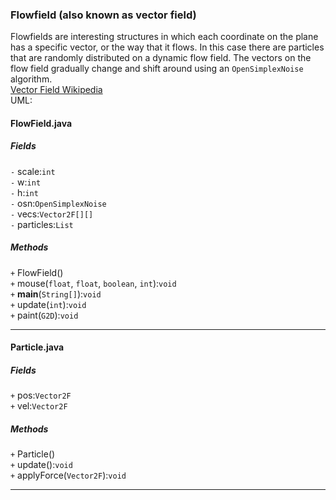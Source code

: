 ### Flowfield (also known as vector field)
Flowfields are interesting structures in which each coordinate on the plane has a specific vector, or the way that it flows. In this case there are particles that are randomly distributed on a dynamic flow field. The vectors on the flow field gradually change and shift around using an `OpenSimplexNoise` algorithm.  
[Vector Field Wikipedia](https://en.wikipedia.org/wiki/Vector_field)  
UML:
#### FlowField.java
##### Fields
`-` scale:`int`  
`-` w:`int`  
`-` h:`int`  
`-` osn:`OpenSimplexNoise`  
`-` vecs:`Vector2F[][]`  
`-` particles:`List`  
##### Methods
`+` FlowField()  
`+` mouse(`float`, `float`, `boolean`, `int`):`void`  
`+` **main**(`String[]`):`void`  
`+` update(`int`):`void`  
`+` paint(`G2D`):`void`
***
#### Particle.java
##### Fields
`+` pos:`Vector2F`  
`+` vel:`Vector2F`  
##### Methods
`+` Particle()  
`+` update():`void`  
`+` applyForce(`Vector2F`):`void`
***